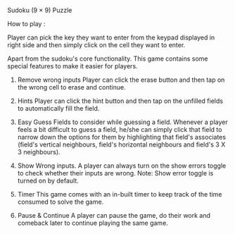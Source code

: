 Sudoku (9 × 9) Puzzle

How to play :

Player can pick the key they want to enter from the keypad displayed in right side and then simply click on the cell they want to enter.

Apart from the sudoku's core functionality. This game contains some special features to make it easier for players.

1. Remove wrong inputs
   Player can click the erase button and then tap on the wrong cell to erase and continue.

2. Hints
   Player can click the hint button and then tap on the unfilled fields to automatically fill the field.

3. Easy Guess
   Fields to consider while guessing a field.
   Whenever a player feels a bit difficult to guess a field, he/she can simply click that field to narrow down the options for them by highlighting that field's associates (field's vertical neighbours, field's horizontal neighbours and field's 3 X 3 neighbours).

4. Show Wrong inputs.
   A player can always turn on the show errors toggle to check whether their inputs are wrong.
   Note: Show error toggle is turned on by default.

5. Timer
   This game comes with an in-built timer to keep track of the time consumed to solve the game.

6. Pause & Continue
   A player can pause the game, do their work and comeback later to continue playing the same game.
